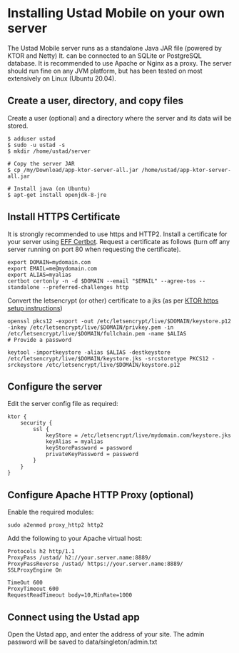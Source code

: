 # Installing Ustad Mobile on your own server

The Ustad Mobile server runs as a standalone Java JAR file (powered by KTOR and Netty) It. can be
connected to an SQLite or PostgreSQL database. It is recommended to use Apache or Nginx as a proxy.
The server should run fine on any JVM platform, but has been tested on most extensively on Linux
(Ubuntu 20.04).

## Create a user, directory, and copy files

Create a user (optional) and a directory where the server and its data will be stored.
```
$ adduser ustad
$ sudo -u ustad -s
$ mkdir /home/ustad/server

# Copy the server JAR
$ cp /my/Download/app-ktor-server-all.jar /home/ustad/app-ktor-server-all.jar

# Install java (on Ubuntu)
$ apt-get install openjdk-8-jre
```

## Install HTTPS Certificate

It is strongly recommended to use https and HTTP2. Install a certificate for your server using
[EFF Certbot](https://certbot.eff.org/). Request a certificate as follows (turn off any server
running on port 80 when requesting the certificate).

```
export DOMAIN=mydomain.com
export EMAIL=me@mydomain.com
export ALIAS=myalias
certbot certonly -n -d $DOMAIN --email "$EMAIL" --agree-tos --standalone --preferred-challenges http
```

Convert the letsencrypt (or other) certificate to a jks (as per [KTOR https setup instructions](https://ktor.io/docs/ssl.html#ktor))
```
openssl pkcs12 -export -out /etc/letsencrypt/live/$DOMAIN/keystore.p12 -inkey /etc/letsencrypt/live/$DOMAIN/privkey.pem -in /etc/letsencrypt/live/$DOMAIN/fullchain.pem -name $ALIAS
# Provide a password

keytool -importkeystore -alias $ALIAS -destkeystore /etc/letsencrypt/live/$DOMAIN/keystore.jks -srcstoretype PKCS12 -srckeystore /etc/letsencrypt/live/$DOMAIN/keystore.p12
```

## Configure the server

Edit the server config file as required:
```
ktor {
    security {
        ssl {
            keyStore = /etc/letsencrypt/live/mydomain.com/keystore.jks
            keyAlias = myalias
            keyStorePassword = password
            privateKeyPassword = password
        }
    }
}
```

## Configure Apache HTTP Proxy (optional)

Enable the required modules:
```
sudo a2enmod proxy_http2 http2
```


Add the following to your Apache virtual host:
```
Protocols h2 http/1.1
ProxyPass /ustad/ h2://your.server.name:8889/
ProxyPassReverse /ustad/ https://your.server.name:8889/
SSLProxyEngine On

TimeOut 600
ProxyTimeout 600
RequestReadTimeout body=10,MinRate=1000
```

## Connect using the Ustad app

Open the Ustad app, and enter the address of your site. The admin password will be saved to
data/singleton/admin.txt
